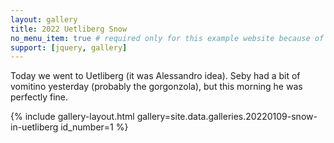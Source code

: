 ```yaml
---
layout: gallery
title: 2022 Uetliberg Snow
no_menu_item: true # required only for this example website because of menu construction
support: [jquery, gallery]
---
```


Today we went to Uetliberg (it was Alessandro idea). Seby had a bit of vomitino yesterday (probably the gorgonzola), but this morning he was perfectly fine.

{% include gallery-layout.html gallery=site.data.galleries.20220109-snow-in-uetliberg id_number=1 %}

[repo for Pasta]: https://github.com/palladius/pasta